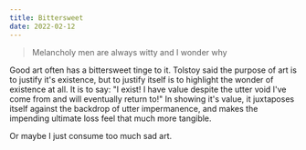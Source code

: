 ```yaml
---
title: Bittersweet
date: 2022-02-12
---
```


> Melancholy men are always witty and I wonder why

Good art often has a bittersweet tinge to it. Tolstoy said the purpose of art is to justify it's existence, but to justify itself is to highlight the wonder of existence at all. It is to say: "I exist! I have value despite the utter void I've come from and will eventually return to!" In showing it's value, it juxtaposes itself against the backdrop of utter impermanence, and makes the impending ultimate loss feel that much more tangible.

Or maybe I just consume too much sad art.
